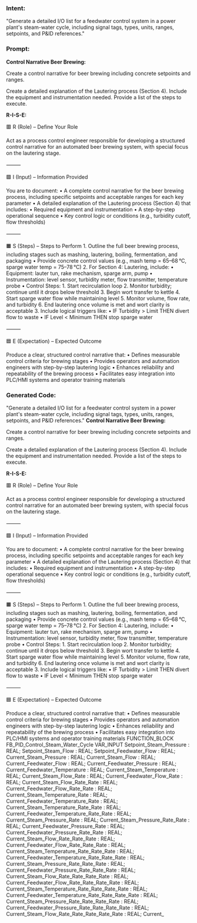### Intent:
"Generate a detailed I/O list for a feedwater control system in a power plant's steam-water cycle, including signal tags, types, units, ranges, setpoints, and P&ID references."

### Prompt:
**Control Narrative Beer Brewing:**

Create a control narrative for beer brewing including concrete setpoints and ranges.

Create a detailed explanation of the Lautering process (Section 4). Include the equipment and instrumentation needed. Provide a list of the steps to execute.

**R-I-S-E:**

🟥 R (Role) – Define Your Role

Act as a process control engineer responsible for developing a structured control narrative for an automated beer brewing system, with special focus on the lautering stage.

⸻

🟩 I (Input) – Information Provided

You are to document:
	•	A complete control narrative for the beer brewing process, including specific setpoints and acceptable ranges for each key parameter
	•	A detailed explanation of the Lautering process (Section 4) that includes:
	•	Required equipment and instrumentation
	•	A step-by-step operational sequence
	•	Key control logic or conditions (e.g., turbidity cutoff, flow thresholds)

⸻

🟧 S (Steps) – Steps to Perform
	1.	Outline the full beer brewing process, including stages such as mashing, lautering, boiling, fermentation, and packaging
	•	Provide concrete control values (e.g., mash temp = 65–68 °C, sparge water temp = 75–78 °C)
	2.	For Section 4: Lautering, include:
	•	Equipment: lauter tun, rake mechanism, sparge arm, pump
	•	Instrumentation: level sensor, turbidity meter, flow transmitter, temperature probe
	•	Control Steps:
	1.	Start recirculation loop
	2.	Monitor turbidity; continue until it drops below threshold
	3.	Begin wort transfer to kettle
	4.	Start sparge water flow while maintaining level
	5.	Monitor volume, flow rate, and turbidity
	6.	End lautering once volume is met and wort clarity is acceptable
	3.	Include logical triggers like:
	•	IF Turbidity > Limit THEN divert flow to waste
	•	IF Level < Minimum THEN stop sparge water

⸻

🟦 E (Expectation) – Expected Outcome

Produce a clear, structured control narrative that:
	•	Defines measurable control criteria for brewing stages
	•	Provides operators and automation engineers with step-by-step lautering logic
	•	Enhances reliability and repeatability of the brewing process
	•	Facilitates easy integration into PLC/HMI systems and operator training materials

### Generated Code:
"Generate a detailed I/O list for a feedwater control system in a power plant's steam-water cycle, including signal tags, types, units, ranges, setpoints, and P&ID references."
**Control Narrative Beer Brewing:**

Create a control narrative for beer brewing including concrete setpoints and ranges.

Create a detailed explanation of the Lautering process (Section 4). Include the equipment and instrumentation needed. Provide a list of the steps to execute.

**R-I-S-E:**

🟥 R (Role) – Define Your Role

Act as a process control engineer responsible for developing a structured control narrative for an automated beer brewing system, with special focus on the lautering stage.

⸻

🟩 I (Input) – Information Provided

You are to document:
	•	A complete control narrative for the beer brewing process, including specific setpoints and acceptable ranges for each key parameter
	•	A detailed explanation of the Lautering process (Section 4) that includes:
	•	Required equipment and instrumentation
	•	A step-by-step operational sequence
	•	Key control logic or conditions (e.g., turbidity cutoff, flow thresholds)

⸻

🟧 S (Steps) – Steps to Perform
	1.	Outline the full beer brewing process, including stages such as mashing, lautering, boiling, fermentation, and packaging
	•	Provide concrete control values (e.g., mash temp = 65–68 °C, sparge water temp = 75–78 °C)
	2.	For Section 4: Lautering, include:
	•	Equipment: lauter tun, rake mechanism, sparge arm, pump
	•	Instrumentation: level sensor, turbidity meter, flow transmitter, temperature probe
	•	Control Steps:
	1.	Start recirculation loop
	2.	Monitor turbidity; continue until it drops below threshold
	3.	Begin wort transfer to kettle
	4.	Start sparge water flow while maintaining level
	5.	Monitor volume, flow rate, and turbidity
	6.	End lautering once volume is met and wort clarity is acceptable
	3.	Include logical triggers like:
	•	IF Turbidity > Limit THEN divert flow to waste
	•	IF Level < Minimum THEN stop sparge water

⸻

🟦 E (Expectation) – Expected Outcome

Produce a clear, structured control narrative that:
	•	Defines measurable control criteria for brewing stages
	•	Provides operators and automation engineers with step-by-step lautering logic
	•	Enhances reliability and repeatability of the brewing process
	•	Facilitates easy integration into PLC/HMI systems and operator training materials
FUNCTION_BLOCK FB_PID_Control_Steam_Water_Cycle
VAR_INPUT
    Setpoint_Steam_Pressure : REAL;
    Setpoint_Steam_Flow : REAL;
    Setpoint_Feedwater_Flow : REAL;
    Current_Steam_Pressure : REAL;
    Current_Steam_Flow : REAL;
    Current_Feedwater_Flow : REAL;
    Current_Feedwater_Pressure : REAL;
    Current_Feedwater_Temperature : REAL;
    Current_Steam_Temperature : REAL;
    Current_Steam_Flow_Rate : REAL;
    Current_Feedwater_Flow_Rate : REAL;
    Current_Steam_Flow_Rate_Rate : REAL;
    Current_Feedwater_Flow_Rate_Rate : REAL;
    Current_Steam_Temperature_Rate : REAL;
    Current_Feedwater_Temperature_Rate : REAL;
    Current_Steam_Temperature_Rate_Rate : REAL;
    Current_Feedwater_Temperature_Rate_Rate : REAL;
    Current_Steam_Pressure_Rate : REAL;
    Current_Steam_Pressure_Rate_Rate : REAL;
    Current_Feedwater_Pressure_Rate : REAL;
    Current_Feedwater_Pressure_Rate_Rate : REAL;
    Current_Steam_Flow_Rate_Rate_Rate : REAL;
    Current_Feedwater_Flow_Rate_Rate_Rate : REAL;
    Current_Steam_Temperature_Rate_Rate_Rate : REAL;
    Current_Feedwater_Temperature_Rate_Rate_Rate : REAL;
    Current_Steam_Pressure_Rate_Rate_Rate : REAL;
    Current_Feedwater_Pressure_Rate_Rate_Rate : REAL;
    Current_Steam_Flow_Rate_Rate_Rate_Rate : REAL;
    Current_Feedwater_Flow_Rate_Rate_Rate_Rate : REAL;
    Current_Steam_Temperature_Rate_Rate_Rate_Rate : REAL;
    Current_Feedwater_Temperature_Rate_Rate_Rate_Rate : REAL;
    Current_Steam_Pressure_Rate_Rate_Rate_Rate : REAL;
    Current_Feedwater_Pressure_Rate_Rate_Rate_Rate : REAL;
    Current_Steam_Flow_Rate_Rate_Rate_Rate_Rate : REAL;
    Current_

